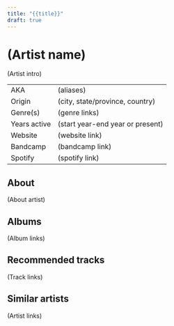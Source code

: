 ```yaml
---
title: "{{title}}"
draft: true
---
```


# (Artist name)

(Artist intro)

|              |                                  |
| ------------ | -------------------------------- |
| AKA          | (aliases)                        |
| Origin       | (city, state/province, country)  |
| Genre(s)     | (genre links)                    |
| Years active | (start year-end year or present) |
| Website      | (website link)                   |
| Bandcamp     | (bandcamp link)                  |
| Spotify      | (spotify link)                   |

## About
(About artist)

## Albums
(Album links)

## Recommended tracks
(Track links)

## Similar artists
(Artist links)